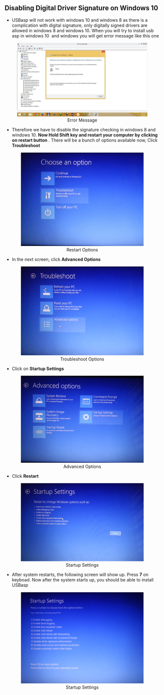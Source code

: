 ## Disabling Digital Driver Signature on Windows 10

- USBasp will not work with windows 10 and windows 8 as there is a complication with digital signature, only digitally signed drivers are allowed in windows 8 and windows 10. When you will try to install usb asp in windows 10  and windows you will get error message like this one
<figure align="center">
    <img src="images/error.jpg" alt="drawing"/>
    <figcaption>Error Message</figcaption>
</figure>

- Therefore we have to disable the signature checking in windows 8 and windows 10. **Now Hold Shift key and restart your computer by clicking on restart button** . There will be a bunch of options available now, Click **Troubleshoot**
<figure align="center">
    <img src="images/start1.png" alt="drawing" width="400"/>
    <figcaption>Restart Options</figcaption>
</figure>

- In the next screen, click **Advanced Options**
<figure align="center">
    <img src="images/start2.png" alt="drawing" width="400"/>
    <figcaption>Troubleshoot Options</figcaption>
</figure>

- Click on **Startup Settings**
<figure align="center">
    <img src="images/start3.png" alt="drawing" width="400"/>
    <figcaption>Advanced Options</figcaption>
</figure>

- Click **Restart**
<figure align="center">
    <img src="images/start4.png" alt="drawing" width="400"/>
    <figcaption>Startup Settings</figcaption>
</figure>

- After system restarts, the following screen will show up. Press **7** on keyboad. Now after the system starts up, you should be able to install USBasp 
<figure align="center">
    <img src="images/start5.png" alt="drawing" width="400"/>
    <figcaption>Startup Settings</figcaption>
</figure>
